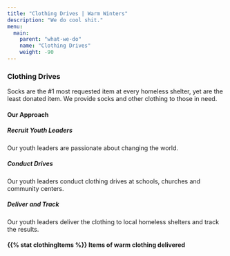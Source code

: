 ```yaml
---
title: "Clothing Drives | Warm Winters"
description: "We do cool shit."
menu:
  main:
    parent: "what-we-do"
    name: "Clothing Drives"
    weight: -90
---
```


<h3>Clothing Drives</h3>

<p class="intro-text">Socks are the #1 most requested item at every homeless shelter, yet are the least donated item. We provide socks and other clothing to those in need.</p>

<h4>Our Approach</h4>

<div class="our-approach">
  <div>
    <h5>Recruit Youth Leaders</h5>
    <p>Our youth leaders are passionate about changing the world.</p>
    <h5>Conduct Drives</h5>
    <p>Our youth leaders conduct clothing drives at schools, churches and community centers.</p>
    <h5>Deliver and Track</h5>
    <p>Our youth leaders deliver the clothing to local homeless shelters and track the results.</p>
  </div>
  <div style="background-image: url('/img/clothing-drives.jpg')"></div>
</div>

<div class="big-stat">
  <h4><span>{{% stat clothingItems %}}</span> Items of warm clothing delivered</h4>
</div>

